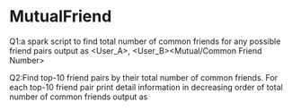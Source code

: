 # MutualFriend
 
Q1:a spark script to find total number of common friends for any possible friend pairs
output as <User_A>, <User_B><TAB><Mutual/Common Friend Number>

Q2:Find top-10 friend pairs by their total number of common friends. For each top-10 friend pair print detail information in decreasing order of total number of common friends
output as <Total number of Common Friends><TAB><First Name of User A><TAB><Last Name of User A> <TAB><address of User A><TAB><First Name of User B><TAB><Last Name of User B><TAB><address of User B>